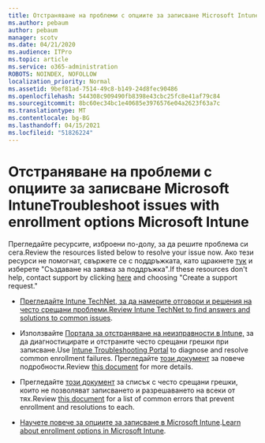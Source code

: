 ```yaml
---
title: Отстраняване на проблеми с опциите за записване Microsoft Intune
ms.author: pebaum
author: pebaum
manager: scotv
ms.date: 04/21/2020
ms.audience: ITPro
ms.topic: article
ms.service: o365-administration
ROBOTS: NOINDEX, NOFOLLOW
localization_priority: Normal
ms.assetid: 9bef81ad-7514-49c8-b149-24d8fec90486
ms.openlocfilehash: 544308c909490fb8398e43cbc25fc8e41af79c84
ms.sourcegitcommit: 8bc60ec34bc1e40685e3976576e04a2623f63a7c
ms.translationtype: MT
ms.contentlocale: bg-BG
ms.lasthandoff: 04/15/2021
ms.locfileid: "51826224"
---
```

# <a name="troubleshoot-issues-with-enrollment-options-microsoft-intune"></a><span data-ttu-id="0690f-102">Отстраняване на проблеми с опциите за записване Microsoft Intune</span><span class="sxs-lookup"><span data-stu-id="0690f-102">Troubleshoot issues with enrollment options Microsoft Intune</span></span>

<span data-ttu-id="0690f-103">Прегледайте ресурсите, изброени по-долу, за да решите проблема си сега.</span><span class="sxs-lookup"><span data-stu-id="0690f-103">Review the resources listed below to resolve your issue now.</span></span> <span data-ttu-id="0690f-104">Ако тези ресурси не помогнат, свържете се с поддръжката, като щракнете [тук](https://portal.azure.com/#blade/Microsoft_Intune_DeviceSettings/ExtensionLandingBlade/help) и изберете "Създаване на заявка за поддръжка".</span><span class="sxs-lookup"><span data-stu-id="0690f-104">If these resources don't help, contact support by clicking [here](https://portal.azure.com/#blade/Microsoft_Intune_DeviceSettings/ExtensionLandingBlade/help) and choosing "Create a support request."</span></span> 
  
- <span data-ttu-id="0690f-105">[Прегледайте Intune TechNet, за да намерите отговори и решения на често срещани проблеми.](https://social.technet.microsoft.com/Forums/home?category=microsoftintune&amp;filter=alltypes&amp;sort=lastpostdesc)</span><span class="sxs-lookup"><span data-stu-id="0690f-105">[Review Intune TechNet to find answers and solutions to common issues](https://social.technet.microsoft.com/Forums/home?category=microsoftintune&amp;filter=alltypes&amp;sort=lastpostdesc).</span></span>
    
- <span data-ttu-id="0690f-106">Използвайте [Портала за отстраняване на неизправности в Intune,](https://devicemanagement.microsoft.com/#blade/Microsoft_Intune_DeviceSettings/TroubleshootBlade) за да диагностицирате и отстраните често срещани грешки при записване.</span><span class="sxs-lookup"><span data-stu-id="0690f-106">Use [Intune Troubleshooting Portal](https://devicemanagement.microsoft.com/#blade/Microsoft_Intune_DeviceSettings/TroubleshootBlade) to diagnose and resolve common enrollment failures.</span></span> <span data-ttu-id="0690f-107">Прегледайте [този документ](https://docs.microsoft.com/intune/help-desk-operators) за повече подробности.</span><span class="sxs-lookup"><span data-stu-id="0690f-107">Review [this document](https://docs.microsoft.com/intune/help-desk-operators) for more details.</span></span> 
    
- <span data-ttu-id="0690f-108">Прегледайте [този документ](https://docs.microsoft.com/troubleshoot/mem/intune/troubleshoot-device-enrollment-in-intune) за списък с често срещани грешки, които не позволяват записването и разрешаването на всеки от тях.</span><span class="sxs-lookup"><span data-stu-id="0690f-108">Review [this document](https://docs.microsoft.com/troubleshoot/mem/intune/troubleshoot-device-enrollment-in-intune) for a list of common errors that prevent enrollment and resolutions to each.</span></span> 
    
- <span data-ttu-id="0690f-109">[Научете повече за опциите за записване в Microsoft Intune](https://docs.microsoft.com/intune/enrollment-options).</span><span class="sxs-lookup"><span data-stu-id="0690f-109">[Learn about enrollment options in Microsoft Intune](https://docs.microsoft.com/intune/enrollment-options).</span></span>
    


